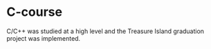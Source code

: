 # C-course
C/C++ was studied at a high level and the Treasure Island graduation project was implemented.
